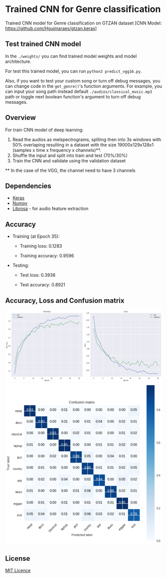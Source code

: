 # Trained CNN for Genre classification
Trained CNN model for Genre classification on GTZAN dataset [CNN Model: https://github.com/Hguimaraes/gtzan.keras]

## Test trained CNN model
 In the `./weights/` you can find trained model weights and model architecture.
 
 For test this trained model, you can run `python3 predict_vgg16.py`.
 
 Also, if you want to test your custom song or turn off debug messages, you can change code in the `get_genre()`'s function arguments.
 For example, you can input your song path instead default `./audios/classical_music.mp3` path or toggle next boolean function's argument to turn off debug messages.

## Overview
For train CNN model of deep learning:

1. Read the audios as melspectrograms, spliting then into 3s windows with 50% overlaping resulting in a dataset with the size 19000x129x128x1 (samples x time x frequency x channels)**.
2. Shuffle the input and split into train and test (70%/30%)
3. Train the CNN and validate using the validation dataset

** In the case of the VGG, the channel need to have 3 channels

## Dependencies
 * [Keras](https://keras.io)
 * [Numpy](http://www.numpy.org)
 * [Librosa](https://librosa.github.io) - for audio feature extraction
 
 ## Accuracy

 * Training (at Epoch 35):
    
    * Training loss:    0.1283
    
    * Training accuracy:    0.9596

 * Testing:
    
    * Test loss:    0.3936
    
    * Test accuracy:    0.8921

## Accuracy, Loss and Confusion matrix
![alt text](./images/accuracy_and_loss_vgg16.png "VGG16 Model")
![alt text](./images/confusion_matrix_vgg16.png "Confusion Matrix of the VGG16 Model")

## License
[MIT Licence](./LICENSE)
